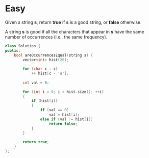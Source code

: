 # Easy

Given a string **s**, return **true** if **s** is a good string, or **false** otherwise.

A string **s** is good if all the characters that appear in **s** have the same number of occurrences (i.e., the same frequency).

```cpp
class Solution {
public:
    bool areOccurrencesEqual(string s) {
        vector<int> hist(26);
        
        for (char c : s)
            ++ hist[c - 'a'];
        
        int val = 0;
        
        for (int i = 0; i < hist.size(); ++i)
        {
            if (hist[i])
            {
                if (val == 0)
                    val = hist[i];
                else if (val != hist[i])
                    return false;
            }
        }
            
        return true;
    }
};
```
